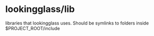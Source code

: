 lookingglass/lib
===============

libraries that lookingglass uses.
Should be symlinks to folders inside $PROJECT_ROOT/include
